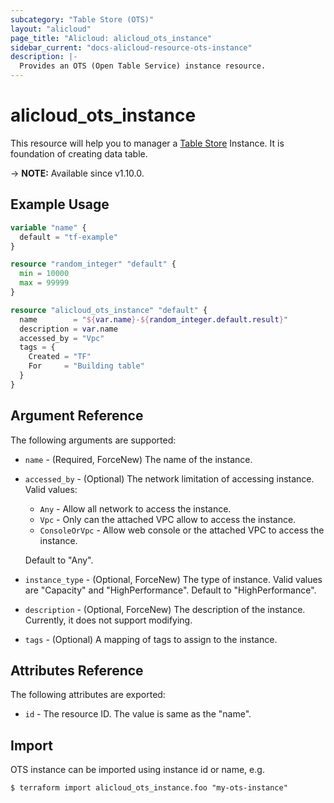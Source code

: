 ```yaml
---
subcategory: "Table Store (OTS)"
layout: "alicloud"
page_title: "Alicloud: alicloud_ots_instance"
sidebar_current: "docs-alicloud-resource-ots-instance"
description: |-
  Provides an OTS (Open Table Service) instance resource.
---
```


# alicloud_ots_instance

This resource will help you to manager a [Table Store](https://www.alibabacloud.com/help/doc-detail/27280.htm) Instance.
It is foundation of creating data table.

-> **NOTE:** Available since v1.10.0.

## Example Usage

```terraform
variable "name" {
  default = "tf-example"
}

resource "random_integer" "default" {
  min = 10000
  max = 99999
}

resource "alicloud_ots_instance" "default" {
  name        = "${var.name}-${random_integer.default.result}"
  description = var.name
  accessed_by = "Vpc"
  tags = {
    Created = "TF"
    For     = "Building table"
  }
}
```

## Argument Reference

The following arguments are supported:

* `name` - (Required, ForceNew) The name of the instance.
* `accessed_by` - (Optional) The network limitation of accessing instance. Valid values:
    * `Any` - Allow all network to access the instance.
    * `Vpc` - Only can the attached VPC allow to access the instance.
    * `ConsoleOrVpc` - Allow web console or the attached VPC to access the instance.

    Default to "Any".
* `instance_type` - (Optional, ForceNew) The type of instance. Valid values are "Capacity" and "HighPerformance". Default to "HighPerformance".
* `description` - (Optional, ForceNew) The description of the instance. Currently, it does not support modifying.
* `tags` - (Optional) A mapping of tags to assign to the instance.

## Attributes Reference

The following attributes are exported:

* `id` - The resource ID. The value is same as the "name".

## Import

OTS instance can be imported using instance id or name, e.g.

```shell
$ terraform import alicloud_ots_instance.foo "my-ots-instance"
```


